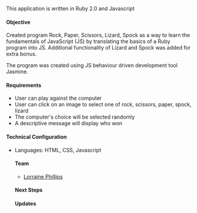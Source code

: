 This application is written in Ruby 2.0 and Javascript
<h4>Objective</h4>
Created program Rock, Paper, Scissors, Lizard, Spock as a way to learn the fundamentals of JavaScript (JS) by translating the basics of a Ruby program into JS. Additional functionality of Lizard and Spock was added for extra bonus. 
<p>The program was created using JS behaviour driven development tool Jasmine.</p>
<h4>Requirements</h4>
<ul>
  <li>User can play against the computer</li>
<li>User can click on an image to select one of rock, scissors, paper, spock, lizard</li>
<li>The computer's choice will be selected randomly</li>
<li>A descriptive message will display who won</li> 
</ul>
<h4>Technical Configuration</h4>
<ul>
<li>Languages: HTML, CSS, Javascript</li>

<h4>Team</h4>
<ul>
<li><a href="https://github.com/ecomba">Lorraine Phillips</a>
</li>
</ul>
<h4>Next Steps</h4>

<h4>Updates




